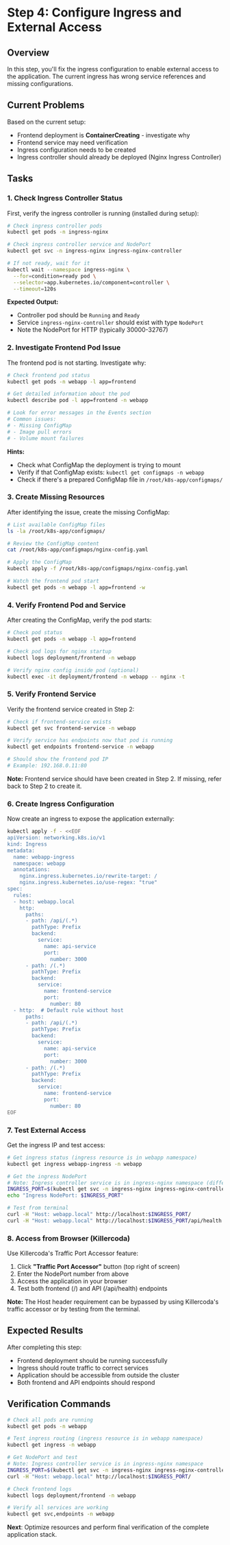 # Step 4: Configure Ingress and External Access

## Overview

In this step, you'll fix the ingress configuration to enable external access to the application. The current ingress has wrong service references and missing configurations.

## Current Problems

Based on the current setup:
- Frontend deployment is **ContainerCreating** - investigate why
- Frontend service may need verification
- Ingress configuration needs to be created
- Ingress controller should already be deployed (Nginx Ingress Controller)

## Tasks

### 1. Check Ingress Controller Status

First, verify the ingress controller is running (installed during setup):

```bash
# Check ingress controller pods
kubectl get pods -n ingress-nginx

# Check ingress controller service and NodePort
kubectl get svc -n ingress-nginx ingress-nginx-controller

# If not ready, wait for it
kubectl wait --namespace ingress-nginx \
  --for=condition=ready pod \
  --selector=app.kubernetes.io/component=controller \
  --timeout=120s
```

**Expected Output:**
- Controller pod should be `Running` and `Ready`
- Service `ingress-nginx-controller` should exist with type `NodePort`
- Note the NodePort for HTTP (typically 30000-32767)

### 2. Investigate Frontend Pod Issue

The frontend pod is not starting. Investigate why:

```bash
# Check frontend pod status
kubectl get pods -n webapp -l app=frontend

# Get detailed information about the pod
kubectl describe pod -l app=frontend -n webapp

# Look for error messages in the Events section
# Common issues:
# - Missing ConfigMap
# - Image pull errors
# - Volume mount failures
```

**Hints:**
- Check what ConfigMap the deployment is trying to mount
- Verify if that ConfigMap exists: `kubectl get configmaps -n webapp`
- Check if there's a prepared ConfigMap file in `/root/k8s-app/configmaps/`

### 3. Create Missing Resources

After identifying the issue, create the missing ConfigMap:

```bash
# List available ConfigMap files
ls -la /root/k8s-app/configmaps/

# Review the ConfigMap content
cat /root/k8s-app/configmaps/nginx-config.yaml

# Apply the ConfigMap
kubectl apply -f /root/k8s-app/configmaps/nginx-config.yaml

# Watch the frontend pod start
kubectl get pods -n webapp -l app=frontend -w
```

### 4. Verify Frontend Pod and Service

After creating the ConfigMap, verify the pod starts:

```bash
# Check pod status
kubectl get pods -n webapp -l app=frontend

# Check pod logs for nginx startup
kubectl logs deployment/frontend -n webapp

# Verify nginx config inside pod (optional)
kubectl exec -it deployment/frontend -n webapp -- nginx -t
```

### 5. Verify Frontend Service

Verify the frontend service created in Step 2:

```bash
# Check if frontend-service exists
kubectl get svc frontend-service -n webapp

# Verify service has endpoints now that pod is running
kubectl get endpoints frontend-service -n webapp

# Should show the frontend pod IP
# Example: 192.168.0.11:80
```

**Note:** Frontend service should have been created in Step 2. If missing, refer back to Step 2 to create it.

### 6. Create Ingress Configuration

Now create an ingress to expose the application externally:

```bash
kubectl apply -f - <<EOF
apiVersion: networking.k8s.io/v1
kind: Ingress
metadata:
  name: webapp-ingress
  namespace: webapp
  annotations:
    nginx.ingress.kubernetes.io/rewrite-target: /
    nginx.ingress.kubernetes.io/use-regex: "true"
spec:
  rules:
  - host: webapp.local
    http:
      paths:
      - path: /api/(.*)
        pathType: Prefix
        backend:
          service:
            name: api-service
            port:
              number: 3000
      - path: /(.*)
        pathType: Prefix
        backend:
          service:
            name: frontend-service
            port:
              number: 80
  - http:  # Default rule without host
      paths:
      - path: /api/(.*)
        pathType: Prefix
        backend:
          service:
            name: api-service
            port:
              number: 3000
      - path: /(.*)
        pathType: Prefix
        backend:
          service:
            name: frontend-service
            port:
              number: 80
EOF
```

### 7. Test External Access

Get the ingress IP and test access:

```bash
# Get ingress status (ingress resource is in webapp namespace)
kubectl get ingress webapp-ingress -n webapp

# Get the ingress NodePort
# Note: Ingress controller service is in ingress-nginx namespace (different from webapp)
INGRESS_PORT=$(kubectl get svc -n ingress-nginx ingress-nginx-controller -o jsonpath='{.spec.ports[?(@.name=="http")].nodePort}')
echo "Ingress NodePort: $INGRESS_PORT"

# Test from terminal
curl -H "Host: webapp.local" http://localhost:$INGRESS_PORT/
curl -H "Host: webapp.local" http://localhost:$INGRESS_PORT/api/health
```

### 8. Access from Browser (Killercoda)

Use Killercoda's Traffic Port Accessor feature:

1. Click **"Traffic Port Accessor"** button (top right of screen)
2. Enter the NodePort number from above
3. Access the application in your browser
4. Test both frontend (/) and API (/api/health) endpoints

**Note:** The Host header requirement can be bypassed by using Killercoda's traffic accessor or by testing from the terminal.

## Expected Results

After completing this step:
- Frontend deployment should be running successfully
- Ingress should route traffic to correct services
- Application should be accessible from outside the cluster
- Both frontend and API endpoints should respond

## Verification Commands

```bash
# Check all pods are running
kubectl get pods -n webapp

# Test ingress routing (ingress resource is in webapp namespace)
kubectl get ingress -n webapp

# Get NodePort and test
# Note: Ingress controller service is in ingress-nginx namespace
INGRESS_PORT=$(kubectl get svc -n ingress-nginx ingress-nginx-controller -o jsonpath='{.spec.ports[?(@.name=="http")].nodePort}')
curl -H "Host: webapp.local" http://localhost:$INGRESS_PORT/

# Check frontend logs
kubectl logs deployment/frontend -n webapp

# Verify all services are working
kubectl get svc,endpoints -n webapp
```

**Next**: Optimize resources and perform final verification of the complete application stack.